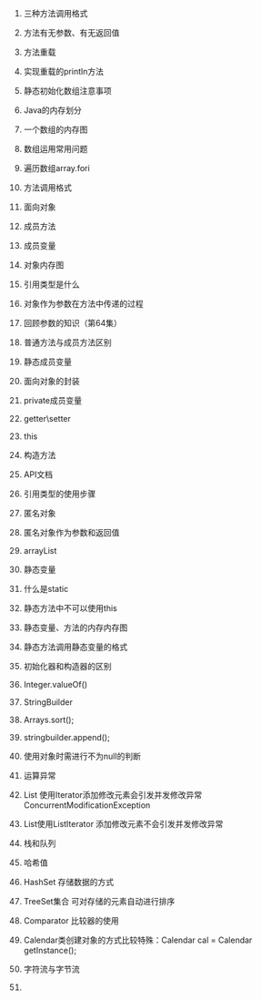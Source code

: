 1. 三种方法调用格式

2. 方法有无参数、有无返回值

3. 方法重载

4. 实现重载的println方法

5. 静态初始化数组注意事项

6. Java的内存划分

7. 一个数组的内存图

8. 数组运用常用问题   

9. 遍历数组array.fori

10. 方法调用格式

11. 面向对象

12. 成员方法

13. 成员变量 

14. 对象内存图

15. 引用类型是什么

16. 对象作为参数在方法中传递的过程

17. 回顾参数的知识（第64集）

18. 普通方法与成员方法区别

19. 静态成员变量

20. 面向对象的封装

21. private成员变量  

22. getter\setter

23. this

24. 构造方法

25. API文档

26. 引用类型的使用步骤

27. 匿名对象

28. 匿名对象作为参数和返回值

29. arrayList

30. 静态变量

31. 什么是static 

32. 静态方法中不可以使用this

33. 静态变量、方法的内存内存图

34. 静态方法调用静态变量的格式

35. 初始化器和构造器的区别

36. Integer.valueOf()

37. StringBuilder

38. Arrays.sort();

39. stringbuilder.append();

40. 使用对象时需进行不为null的判断

41. 运算异常

42. List 使用Iterator添加修改元素会引发并发修改异常 ConcurrentModificationException

43. List使用ListIterator 添加修改元素不会引发并发修改异常

44. 栈和队列

45. 哈希值

46. HashSet 存储数据的方式

47. TreeSet集合 可对存储的元素自动进行排序

48. Comparator 比较器的使用

49. Calendar类创建对象的方式比较特殊：Calendar cal = Calendar getInstance();

50. 字符流与字节流

51. 

     